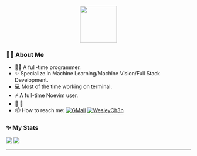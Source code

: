 <div id="header" align="center">
  <img src="https://user-images.githubusercontent.com/30611421/167780325-7b20e4df-1837-4dbe-adc3-14473c5b6d58.png" width="100"/>
<!--   <div id="badges">
    <a href="https://github.com/WesleyCh3n">
      <img src="https://img.shields.io/badge/GitHub-gray?style=for-the-badge&logo=GitHub" alt="GitHub Badge"/>
    </a>
    <a href="https://www.linkedin.com/in/wesleych3n">
      <img src="https://img.shields.io/badge/LinkedIn-blue?style=for-the-badge&logo=LinkedIn" alt="LinkedIn Badge"/>
    </a>
  </div> -->
<!--   <div id="os-badges">
    <img src="https://img.shields.io/badge/Linux-yellow?style=for-the-badge&logo=linux&logoColor=black" />
    <img src="https://img.shields.io/badge/OSX-white?style=for-the-badge&logo=Apple&logoColor=black" />
    <img src="https://img.shields.io/badge/Arch-1793D1?style=for-the-badge&logo=Arch+Linux&logoColor=white" />
    <img src="https://img.shields.io/badge/manjaro-35BF5C?style=for-the-badge&logo=manjaro&logoColor=white" />
  </div> -->
</div>

### 🧑‍💻 About Me

- 🧑‍💻 A full-time programmer.
- ✨ Specialize in Machine Learning/Machine Vision/Full Stack Development.
- 💻 Most of the time working on terminal.
- ⚡️ A full-time Noevim user.
- 🌱 🦀
- 📫 How to reach me: [![GMail](https://img.shields.io/badge/GMail-gray?logo=Gmail&logoColor=red)](mailto:wesley.ch3n.0530@gmail.com) [![WesleyCh3n](https://img.shields.io/badge/WesleyCh3n-blue?logo=LinkedIn)](https://www.linkedin.com/in/wesleych3n)

### ✨ My Stats

<!-- ![](https://github-profile-summary-cards.vercel.app/api/cards/profile-details?username=WesleyCh3n&theme=gruvbox) -->
![](https://github-profile-summary-cards.vercel.app/api/cards/repos-per-language?username=WesleyCh3n&theme=gruvbox)
![](https://github-profile-summary-cards.vercel.app/api/cards/stats?username=WesleyCh3n&theme=gruvbox)
<!-- ![](https://github-profile-trophy.vercel.app/?username=WesleyCh3n&theme=gruvbox&row=1&column=6) -->
---
